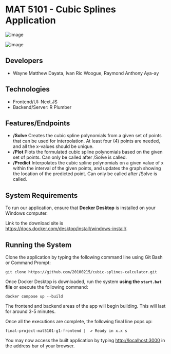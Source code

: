 # MAT 5101 - Cubic Splines Application

![image](https://github.com/OG-Habit/mat5101/assets/84717650/38ca659a-5597-473f-9172-193b9c231aa2)

![image](https://github.com/OG-Habit/mat5101/assets/84717650/ce650a97-e2c5-4833-94ed-81bc92f336ed)

## Developers

- Wayne Matthew Dayata, Ivan Ric Woogue, Raymond Anthony Aya-ay

## Technologies 

- Frontend/UI: Next.JS
- Backend/Server: R Plumber

## Features/Endpoints

- **/Solve** Creates the cubic spline polynomials from a given set of points that can be used for interpolation. At least four (4) points are needed, and all the x-values should be unique.
- **/Plot** Plots the formulated cubic spline polynomials based on the given set of points. Can only be called after /Solve is called. 
- **/Predict** Interpolates the cubic spline polynomials on a given value of x within the interval of the given points, and updates the graph showing the location of the predicted point. Can only be called after /Solve is called.

## System Requirements

To run our application, ensure that **Docker Desktop** is installed on your Windows computer. 

Link to the download site is https://docs.docker.com/desktop/install/windows-install/.

## Running the System

Clone the application by typing the following command line using Git Bash or Command Prompt:

```
git clone https://github.com/20100215/cubic-splines-calculator.git
```

Once Docker Desktop is downloaded, run the system **using the `start.bat` file** or execute the following command:
```
docker compose up --build
```
The frontend and backend areas of the app will begin building. This will last for around 3-5 minutes.

Once all the executions are complete, the following final line pops up:
```
final-project-mat5101-g1-frontend |  ✔ Ready in x.x s
```

You may now access the built application by typing [http://localhost:3000](http://localhost:3000) in the address bar of your browser.




